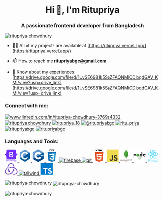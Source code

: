 <h1 align="center">Hi 👋, I'm Ritupriya</h1>
<h3 align="center">A passionate frontend developer from Bangladesh</h3>


<p align="left"> <a href="https://github.com/ryo-ma/github-profile-trophy"><img src="https://github-profile-trophy.vercel.app/?username=ritupriya-chowdhury" alt="ritupriya-chowdhury" /></a> </p>

- 👨‍💻 All of my projects are available at [https://ritupriya.vercel.app/](https://ritupriya.vercel.app/)

- 📫 How to reach me **ritupriyabgc@gmail.com**

- 📄 Know about my experiences [https://drive.google.com/file/d/1UvSE6981k5SaZFAQNMiCDIbqdGAV_KMl/view?usp=drive_link](https://drive.google.com/file/d/1UvSE6981k5SaZFAQNMiCDIbqdGAV_KMl/view?usp=drive_link)

<h3 align="left">Connect with me:</h3>
<p align="left">
<a href="https://linkedin.com/in/ritupriya-chowdhury-3769a4332" target="blank"><img align="center" src="https://raw.githubusercontent.com/rahuldkjain/github-profile-readme-generator/master/src/images/icons/Social/linked-in-alt.svg" alt="www.linkedin.com/in/ritupriya-chowdhury-3769a4332" height="30" width="40" /></a>
<a href="https://fb.com/ritupriya.chowdhury.5/" target="blank"><img align="center" src="https://raw.githubusercontent.com/rahuldkjain/github-profile-readme-generator/master/src/images/icons/Social/facebook.svg" alt="ritupriya chowdhury" height="30" width="40" /></a>
<a href="https://www.codechef.com/users/ritupriya_18" target="blank"><img align="center" src="https://cdn.jsdelivr.net/npm/simple-icons@3.1.0/icons/codechef.svg" alt="ritupriya_18" height="30" width="40" /></a>
<a href="https://www.hackerrank.com/@ritupriyabgc" target="blank"><img align="center" src="https://raw.githubusercontent.com/rahuldkjain/github-profile-readme-generator/master/src/images/icons/Social/hackerrank.svg" alt="@ritupriyabgc" height="30" width="40" /></a>
<a href="https://codeforces.com/profile/ritu_priya" target="blank"><img align="center" src="https://raw.githubusercontent.com/rahuldkjain/github-profile-readme-generator/master/src/images/icons/Social/codeforces.svg" alt="ritu_priya" height="30" width="40" /></a>
<a href="https://www.leetcode.com/ritupriyabgc" target="blank"><img align="center" src="https://raw.githubusercontent.com/rahuldkjain/github-profile-readme-generator/master/src/images/icons/Social/leet-code.svg" alt="ritupriyabgc" height="30" width="40" /></a>
<a href="https://auth.geeksforgeeks.org/user/ritupriyabgc" target="blank"><img align="center" src="https://raw.githubusercontent.com/rahuldkjain/github-profile-readme-generator/master/src/images/icons/Social/geeks-for-geeks.svg" alt="ritupriyabgc" height="30" width="40" /></a>
</p>

<h3 align="left">Languages and Tools:</h3>
<p align="left"> <a href="https://getbootstrap.com" target="_blank" rel="noreferrer"> <img src="https://raw.githubusercontent.com/devicons/devicon/master/icons/bootstrap/bootstrap-plain-wordmark.svg" alt="bootstrap" width="40" height="40"/> </a> <a href="https://www.cprogramming.com/" target="_blank" rel="noreferrer"> <img src="https://raw.githubusercontent.com/devicons/devicon/master/icons/c/c-original.svg" alt="c" width="40" height="40"/> </a> <a href="https://www.w3schools.com/cpp/" target="_blank" rel="noreferrer"> <img src="https://raw.githubusercontent.com/devicons/devicon/master/icons/cplusplus/cplusplus-original.svg" alt="cplusplus" width="40" height="40"/> </a> <a href="https://www.w3schools.com/css/" target="_blank" rel="noreferrer"> <img src="https://raw.githubusercontent.com/devicons/devicon/master/icons/css3/css3-original-wordmark.svg" alt="css3" width="40" height="40"/> </a> <a href="https://firebase.google.com/" target="_blank" rel="noreferrer"> <img src="https://www.vectorlogo.zone/logos/firebase/firebase-icon.svg" alt="firebase" width="40" height="40"/> </a> <a href="https://git-scm.com/" target="_blank" rel="noreferrer"> <img src="https://www.vectorlogo.zone/logos/git-scm/git-scm-icon.svg" alt="git" width="40" height="40"/> </a> <a href="https://www.w3.org/html/" target="_blank" rel="noreferrer"> <img src="https://raw.githubusercontent.com/devicons/devicon/master/icons/html5/html5-original-wordmark.svg" alt="html5" width="40" height="40"/> </a> <a href="https://developer.mozilla.org/en-US/docs/Web/JavaScript" target="_blank" rel="noreferrer"> <img src="https://raw.githubusercontent.com/devicons/devicon/master/icons/javascript/javascript-original.svg" alt="javascript" width="40" height="40"/> </a> <a href="https://www.mongodb.com/" target="_blank" rel="noreferrer"> <img src="https://raw.githubusercontent.com/devicons/devicon/master/icons/mongodb/mongodb-original-wordmark.svg" alt="mongodb" width="40" height="40"/> </a> <a href="https://nodejs.org" target="_blank" rel="noreferrer"> <img src="https://raw.githubusercontent.com/devicons/devicon/master/icons/nodejs/nodejs-original-wordmark.svg" alt="nodejs" width="40" height="40"/> </a> <a href="https://reactjs.org/" target="_blank" rel="noreferrer"> <img src="https://raw.githubusercontent.com/devicons/devicon/master/icons/react/react-original-wordmark.svg" alt="react" width="40" height="40"/> </a> <a href="https://redux.js.org" target="_blank" rel="noreferrer"> <img src="https://raw.githubusercontent.com/devicons/devicon/master/icons/redux/redux-original.svg" alt="redux" width="40" height="40"/> </a> <a href="https://tailwindcss.com/" target="_blank" rel="noreferrer"> <img src="https://www.vectorlogo.zone/logos/tailwindcss/tailwindcss-icon.svg" alt="tailwind" width="40" height="40"/> </a> <a href="https://www.typescriptlang.org/" target="_blank" rel="noreferrer"> <img src="https://raw.githubusercontent.com/devicons/devicon/master/icons/typescript/typescript-original.svg" alt="typescript" width="40" height="40"/> </a> </p>

<p><img align="left" src="https://github-readme-stats.vercel.app/api/top-langs?username=ritupriya-chowdhury&show_icons=true&locale=en&layout=compact" alt="ritupriya-chowdhury" /></p>

<p>&nbsp;<img align="center" src="https://github-readme-stats.vercel.app/api?username=ritupriya-chowdhury&show_icons=true&locale=en" alt="ritupriya-chowdhury" /></p>

<p><img align="center" src="https://github-readme-streak-stats.herokuapp.com/?user=ritupriya-chowdhury&" alt="ritupriya-chowdhury" /></p>
